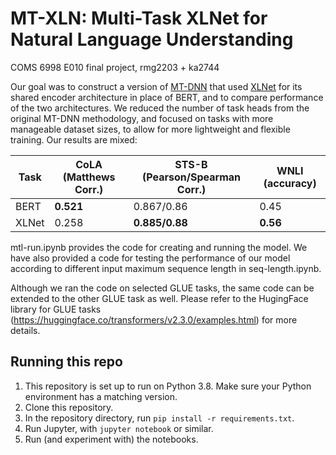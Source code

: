 # MT-XLN: Multi-Task XLNet for Natural Language Understanding
COMS 6998 E010 final project, rmg2203 + ka2744

Our goal was to construct a version of [MT-DNN](https://github.com/namisan/mt-dnn) that used [XLNet](https://github.com/zihangdai/xlnet) 
for its shared encoder architecture in place of BERT, and to compare performance of the two architectures. We reduced the number of task heads 
from the original MT-DNN methodology, and focused on tasks with more manageable dataset sizes, to allow for more lightweight and flexible training. 
Our results are mixed:

| Task  | CoLA (Matthews Corr.) | STS-B (Pearson/Spearman Corr.) | WNLI (accuracy) |
|-------|-----------------------|--------------------------------|-----------------|
| BERT  | **0.521**             | 0.867/0.86                     | 0.45            |
| XLNet | 0.258                 | **0.885/0.88**                 | **0.56**        |

mtl-run.ipynb provides the code for creating and running the model. We have also provided a code for testing the performance of our model according to different input maximum sequence length in seq-length.ipynb.

Although we ran the code on selected GLUE tasks, the same code can be extended to the other GLUE task as well. Please refer to the HugingFace library for GLUE tasks (https://huggingface.co/transformers/v2.3.0/examples.html) for more details.

## Running this repo

1. This repository is set up to run on Python 3.8. Make sure your Python environment has a matching version.
2. Clone this repository.
3. In the repository directory, run `pip install -r requirements.txt`.
4. Run Jupyter, with `jupyter notebook` or similar. 
5. Run (and experiment with) the notebooks.
